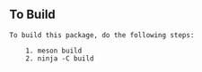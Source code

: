 ## To Build
```
To build this package, do the following steps:

    1. meson build
    2. ninja -C build
```
